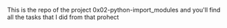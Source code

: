 This is the repo of the project 0x02-python-import_modules and you'll find all the tasks that I did from that prohect
